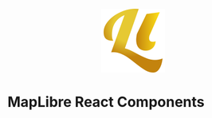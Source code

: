 <p align="center">
  <img width="128" src="https://raw.githubusercontent.com/lhapaipai/lonlat/main/packages/pentatrion-design/images/logo.svg" alt="Lonlat logo">
</p>

# MapLibre React Components
